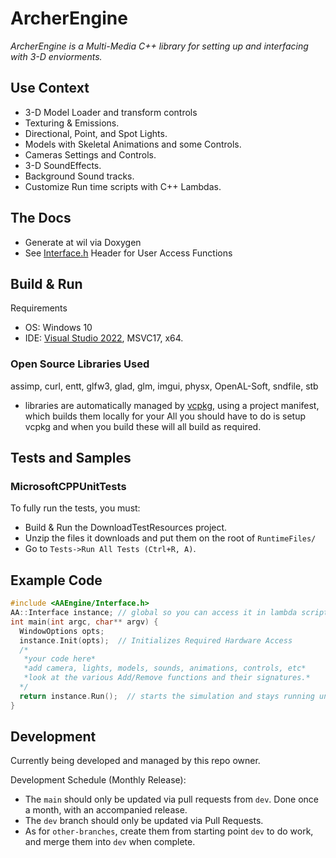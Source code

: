# ArcherEngine

*ArcherEngine is a Multi-Media C++ library for setting up and interfacing with 3-D enviorments.*

## Use Context

- 3-D Model Loader and transform controls
- Texturing & Emissions. 
- Directional, Point, and Spot Lights.
- Models with Skeletal Animations and some Controls.
- Cameras Settings and Controls.
- 3-D SoundEffects.
- Background Sound tracks.
- Customize Run time scripts with C++ Lambdas.

## The Docs

  - Generate at wil via Doxygen
  - See [Interface.h](AAEngine/include/AncientArcher/Interface.h) Header for User Access Functions

## Build & Run

Requirements
 - OS: Windows 10
 - IDE: [Visual Studio 2022](https://visualstudio.microsoft.com/vs/), MSVC17, x64. 

### Open Source Libraries Used

assimp, curl, entt, glfw3, glad, glm, imgui, physx, OpenAL-Soft, sndfile, stb

- libraries are automatically managed by [vcpkg](https://github.com/microsoft/vcpkg), using a project manifest, which builds them locally for your  All you should have to do is setup vcpkg and when you build these will all build as required.

## Tests and Samples

### MicrosoftCPPUnitTests

To fully run the tests, you must:
 - Build & Run the DownloadTestResources project. 
 - Unzip the files it downloads and put them on the root of `RuntimeFiles/`
 - Go to `Tests->Run All Tests (Ctrl+R, A)`.

## Example Code

```cpp
#include <AAEngine/Interface.h>
AA::Interface instance; // global so you can access it in lambda scripting
int main(int argc, char** argv) {
  WindowOptions opts;
  instance.Init(opts);  // Initializes Required Hardware Access
  /* 
   *your code here* 
   *add camera, lights, models, sounds, animations, controls, etc*
   *look at the various Add/Remove functions and their signatures.*
  */
  return instance.Run();  // starts the simulation and stays running until Shutdown() or Window.Close()
}
```


## Development

Currently being developed and managed by this repo owner.

Development Schedule (Monthly Release):
- The `main` should only be updated via pull requests from `dev`. Done once a month, with an accompanied release.
- The `dev` branch should only be updated via Pull Requests.
- As for `other-branches`, create them from starting point `dev` to do work, and merge them into `dev` when complete. 